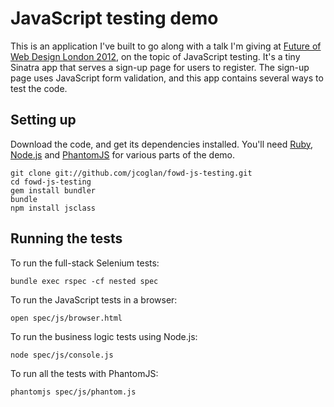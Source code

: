 # JavaScript testing demo

This is an application I've built to go along with a talk I'm giving at [Future
of Web Design London 2012](http://futureofwebdesign.com/london-2012/), on the
topic of JavaScript testing. It's a tiny Sinatra app that serves a sign-up page
for users to register. The sign-up page uses JavaScript form validation, and
this app contains several ways to test the code.


## Setting up

Download the code, and get its dependencies installed. You'll need [Ruby](http://www.ruby-lang.org/),
[Node.js](http://nodejs.org) and [PhantomJS](http://phantomjs.org/) for various
parts of the demo.

    git clone git://github.com/jcoglan/fowd-js-testing.git
    cd fowd-js-testing
    gem install bundler
    bundle
    npm install jsclass


## Running the tests

To run the full-stack Selenium tests:

    bundle exec rspec -cf nested spec

To run the JavaScript tests in a browser:

    open spec/js/browser.html

To run the business logic tests using Node.js:

    node spec/js/console.js

To run all the tests with PhantomJS:

    phantomjs spec/js/phantom.js

